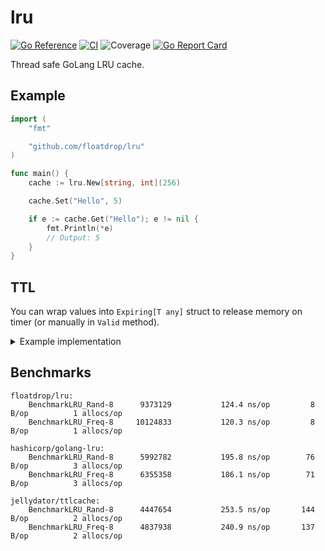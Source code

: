 # lru
[![Go Reference](https://pkg.go.dev/badge/github.com/floatdrop/lru.svg)](https://pkg.go.dev/github.com/floatdrop/lru)
[![CI](https://github.com/floatdrop/lru/actions/workflows/ci.yml/badge.svg)](https://github.com/floatdrop/lru/actions/workflows/ci.yml)
![Coverage](https://img.shields.io/badge/Coverage-100.0%25-brightgreen)
[![Go Report Card](https://goreportcard.com/badge/github.com/floatdrop/lru)](https://goreportcard.com/report/github.com/floatdrop/lru)

Thread safe GoLang LRU cache.

## Example

```go
import (
	"fmt"

	"github.com/floatdrop/lru"
)

func main() {
	cache := lru.New[string, int](256)

	cache.Set("Hello", 5)

	if e := cache.Get("Hello"); e != nil {
		fmt.Println(*e)
		// Output: 5
	}
}
```

## TTL

You can wrap values into `Expiring[T any]` struct to release memory on timer (or manually in `Valid` method).

<details>
    <summary>Example implementation</summary>

```go
import (
    "fmt"
    "time"

    "github.com/floatdrop/lru"
)

type Expiring[T any] struct {
    value *T
}

func (E *Expiring[T]) Valid() *T {
    if E == nil {
        return nil
    }

    return E.value
}

func WithTTL[T any](value T, ttl time.Duration) Expiring[T] {
    e := Expiring[T]{
        value: &value,
    }

    time.AfterFunc(ttl, func() {
        e.value = nil // Release memory
    })

    return e
}

func main() {
    l := lru.New[string, Expiring[string]](256)

    l.Set("Hello", WithTTL("Bye", time.Hour))

    if e := l.Get("Hello").Valid(); e != nil {
        fmt.Println(*e)
    }
}
```

**Note:** Althou this short implementation frees memory after ttl duration, it will not erase entry for key in cache. It can be a problem, if you do not check nillnes after getting element from cache and call `Set` afterwards.
</details>

## Benchmarks

```
floatdrop/lru:
    BenchmarkLRU_Rand-8   	 9373129	       124.4 ns/op	       8 B/op	       1 allocs/op
    BenchmarkLRU_Freq-8   	10124833	       120.3 ns/op	       8 B/op	       1 allocs/op

hashicorp/golang-lru:
    BenchmarkLRU_Rand-8   	 5992782	       195.8 ns/op	      76 B/op	       3 allocs/op
    BenchmarkLRU_Freq-8   	 6355358	       186.1 ns/op	      71 B/op	       3 allocs/op

jellydator/ttlcache:
    BenchmarkLRU_Rand-8   	 4447654	       253.5 ns/op	     144 B/op	       2 allocs/op
    BenchmarkLRU_Freq-8   	 4837938	       240.9 ns/op	     137 B/op	       2 allocs/op
```
